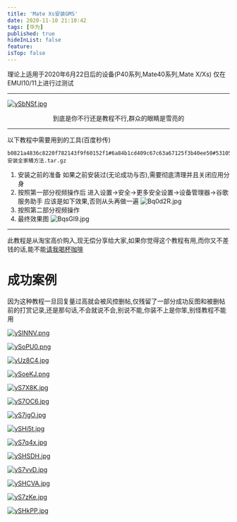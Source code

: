 ```yaml
---
title: 'Mate Xs安装GMS'
date: 2020-11-10 21:10:42
tags: [华为]
published: true
hideInList: false
feature: 
isTop: false
---
```

理论上适用于2020年6月22日后的设备(P40系列,Mate40系列,Mate X/Xs)
仅在EMUI10/11上进行过测试

----

[![ySbNSf.jpg](https://z3.ax1x.com/2021/01/28/ySbNSf.jpg)](https://imgchr.com/i/ySbNSf)
<center>到底是你不行还是教程不行,群众的眼睛是雪亮的</center>

<hr>

以下教程中需要用到的工具(百度秒传)
```
b0821a4836c8220f782143f9f60152f1#6a84b1cd409c67c63a67125f3b40ee50#531056167#安装全家桶方法.tar.gz
```
1. 安装之前的准备
如果之前安装过(无论成功与否),需要彻底清理并且关闭应用分身
2. 按照第一部分视频操作后
进入设置->安全->更多安全设置->设备管理器->谷歌服务助手
应该是如下效果,否则从头再做一遍
![Bq0d2R.jpg](https://s1.ax1x.com/2020/11/10/Bq0d2R.jpg)
3. 按照第二部分视频操作
4. 最终效果图
![BqsGl9.jpg](https://s1.ax1x.com/2020/11/10/BqsGl9.jpg)
----
此教程是从淘宝高价购入,现无偿分享给大家,如果你觉得这个教程有用,而你又不差钱的话,能不能[请我喝杯咖啡](https://www.paypal.me/zhangyiming748)

# 成功案例

因为这种教程一旦回复量过高就会被风控删帖,仅残留了一部分成功反图和被删帖前的打赏记录,还是那句话,不会就说不会,别说不能,你装不上是你笨,别怪教程不能用

[![ySINNV.png](https://z3.ax1x.com/2021/01/28/ySINNV.png)](https://imgchr.com/i/ySINNV)

[![ySoPU0.png](https://z3.ax1x.com/2021/01/28/ySoPU0.png)](https://imgchr.com/i/ySoPU0)

[![yUz8C4.jpg](https://z3.ax1x.com/2021/02/08/yUz8C4.jpg)](https://imgchr.com/i/yUz8C4)

[![ySoeKJ.png](https://z3.ax1x.com/2021/01/28/ySoeKJ.png)](https://imgchr.com/i/ySoeKJ)

[![yS7X8K.jpg](https://z3.ax1x.com/2021/01/28/yS7X8K.jpg)](https://imgchr.com/i/yS7X8K)

[![yS7OC6.jpg](https://z3.ax1x.com/2021/01/28/yS7OC6.jpg)](https://imgchr.com/i/yS7OC6)

[![yS7jgO.jpg](https://z3.ax1x.com/2021/01/28/yS7jgO.jpg)](https://imgchr.com/i/yS7jgO)

[![ySHi5t.jpg](https://z3.ax1x.com/2021/01/28/ySHi5t.jpg)](https://imgchr.com/i/ySHi5t)

[![yS7q4x.jpg](https://z3.ax1x.com/2021/01/28/yS7q4x.jpg)](https://imgchr.com/i/yS7q4x)

[![ySHSDH.jpg](https://z3.ax1x.com/2021/01/28/ySHSDH.jpg)](https://imgchr.com/i/ySHSDH)

[![yS7vvD.jpg](https://z3.ax1x.com/2021/01/28/yS7vvD.jpg)](https://imgchr.com/i/yS7vvD)

[![ySHCVA.jpg](https://z3.ax1x.com/2021/01/28/ySHCVA.jpg)](https://imgchr.com/i/ySHCVA)

[![yS7zKe.jpg](https://z3.ax1x.com/2021/01/28/yS7zKe.jpg)](https://imgchr.com/i/yS7zKe)

[![ySHkPP.jpg](https://z3.ax1x.com/2021/01/28/ySHkPP.jpg)](https://imgchr.com/i/ySHkPP)
